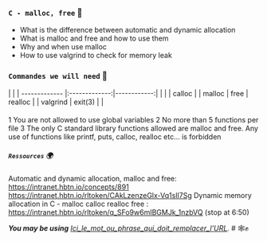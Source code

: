 ### `C - malloc, free` :dart:

* What is the difference between automatic and dynamic allocation
* What is malloc and free and how to use them
* Why and when use malloc
* How to use valgrind to check for memory leak

### `Commandes we will need`     :floppy_disk:

|                                             |
| ------------- |:-------------:|------------:|
|               |               |   calloc    |
|   malloc      |     free      |   realloc   |
|   valgrind    |     exit(3)   |             |

#### 

1 You are not allowed to use global variables
2 No more than 5 functions per file
3 The only C standard library functions allowed are malloc and free. 
  Any use of functions like printf, puts, calloc, realloc etc… is forbidden


##### `Ressources`   :earth_africa:

Automatic and dynamic allocation, malloc and free: https://intranet.hbtn.io/concepts/891
https://intranet.hbtn.io/rltoken/CAkLzenzeGlx-Vq1slI7Sg
Dynamic memory allocation in C - malloc calloc realloc free : https://intranet.hbtn.io/rltoken/q_SFo9w6mIBGMJk_1nzbVQ (stop at 6:50)

__*You may be using*__ [*Ici_le_mot_ou_phrase_qui_doit_remplacer_l'URL*](https://markdownlivepreview.com/).
        # :spider_web::fist_raised:

```


```

